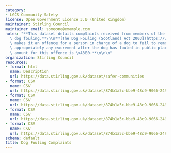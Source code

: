 ```yaml
---
category:
- LGCS Community Safety
license: Open Government Licence 3.0 (United Kingdom)
maintainer: Stirling Council
maintainer_email: someone@example.com
notes: "**This dataset details complaints received from members of the public about\
  \ dog fouling.**\n\n**[The Dog Fouling (Scotland) Act 2003](https://www.legislation.gov.uk/asp/2003/12/contents)\
  \ makes it an offence for a person in charge of a dog to fail to remove and dispose\
  \ appropriately any excrement after the dog has fouled in public places. The fine\
  \ amount for this offence is \xA380.**\n\n\n"
organization: Stirling Council
resources:
- format: html
  name: Description
  url: https://data.stirling.gov.uk/dataset/safer-communities
- format: CSV
  name: CSV
  url: https://data.stirling.gov.uk/dataset/874b1a5c-bbe9-48c9-9066-2492e96349fa/resource/2a0c99be-a8e5-4eb5-bc0a-ca5b0e339e06/download/20190910-dog-fouling-notices-01.04.2018-to-31.03.2019.csv
- format: CSV
  name: CSV
  url: https://data.stirling.gov.uk/dataset/874b1a5c-bbe9-48c9-9066-2492e96349fa/resource/4b9dbb63-868e-4b6f-8bb6-5c27c039884d/download/20210201-dog-fouling-notices-01.04.2019-to-31.03.2020.csv
- format: CSV
  name: CSV
  url: https://data.stirling.gov.uk/dataset/874b1a5c-bbe9-48c9-9066-2492e96349fa/resource/a04c17fe-aeed-4293-8d60-3c14011accc6/download/20190910-dog-fouling-notices-01.04.2017-to-31.03.2018.csv
- format: CSV
  name: CSV
  url: https://data.stirling.gov.uk/dataset/874b1a5c-bbe9-48c9-9066-2492e96349fa/resource/99e46798-c811-4548-9e83-c7183b03dbb4/download/20210510-dog-fouling-notices-01.04.2020-to-31.03.2021-v1.0.csv
schema: default
title: Dog Fouling Complaints
---
```

